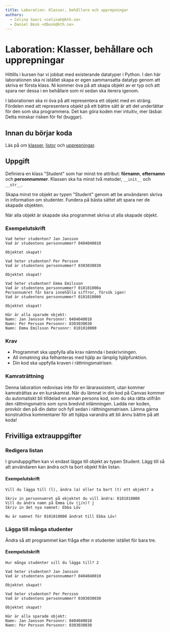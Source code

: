 ```yaml
---
title: Laboration: Klasser, behållare och upprepningar
authors:
  - Celina Soori <celinah@kth.se>
  - Daniel Bosk <dbosk@kth.se>
---
```

# Laboration: Klasser, behållare och upprepningar

Hittills i kursen har vi jobbat med existerande datatyper i Python. 
I den här laborationen ska ni istället skapa er egen sammansatta datatyp genom att
skriva er första klass. Ni kommer öva på att skapa objekt av er typ och
att spara ner dessa i en behållare som ni sedan ska iterera igenom.

I laborationen ska ni öva på att representera ett objekt med en sträng. Fördelen med 
att representera objekt på ett bättre sätt är att det underlättar 
för den som ska programmera. Det kan göra koden mer intuitiv, mer läsbar. Detta 
minskar risken för fel (buggar).

## Innan du börjar koda

Läs på om [klasser][klasser], [listor][listor] och [upprepningar][upprepningar].

[klasser]: https://docs.python.org/3/tutorial/classes.html
[listor]: https://docs.python.org/3/library/stdtypes.html#lists
[upprepningar]: https://docs.python.org/3/reference/compound_stmts.html?highlight=while#the-while-statement

## Uppgift

Definiera en klass "Student" som har minst tre attribut: __förnamn__, __efternamn__ och __personnummer__.
Klassen ska ha minst två metoder, `__init__` och `__str__`. 

Skapa minst tre objekt av typen "Student" genom att be användaren skriva in
information om studenter. Fundera på bästa sättet att spara ner de skapade objekten.

När alla objekt är skapade ska programmet skriva ut alla skapade objekt. 

### Exempelutskrift

```
Vad heter studenten? Jan Jansson
Vad är studentens personnummer? 0404040010

Objektet skapat!

Vad heter studenten? Per Persson
Vad är studentens personnummer? 0303030030

Objektet skapat!

Vad heter studenten? Emma Emilsson
Vad är studentens personnummer? 010101000a
Personnumret får bara innehålla siffror, försök igen!
Vad är studentens personnummer? 0101010000

Objektet skapat!

Här är alla sparade objekt:
Namn: Jan Jansson Personnr: 0404040010
Namn: Per Persson Personnr: 0303030030
Namn: Emma Emilsson Personnr: 0101010000
```

### Krav

* Programmet ska uppfylla alla krav nämnda i beskrivningen.
* All inmatning ska felhanteras med hjälp av lämplig hjälpfunktion.
* Din kod ska uppfylla kraven i rättningsmatrisen.

### Kamraträttning

Denna laboration redovisas inte för en lärarassistent, utan kommer kamraträttas av en kurskamrat. När du lämnat in din kod på Canvas kommer du automatiskt bli tilldelad en annan persons kod, som du ska rätta utifrån den rättningsmatris som syns bredvid inlämningen. Ladda ner koden, provkör den på din dator och fyll sedan i rättningsmatrisen. Lämna gärna konstruktiva kommentarer för att hjälpa varandra att bli ännu bättre på att koda!

## Frivilliga extrauppgifter

### Redigera listan

I grunduppgiften kan vi endast lägga till objekt av typen Student. 
Lägg till så att användaren kan ändra och ta bort objekt från listan. 

#### Exempelutskrift

```
Vill du lägga till (l), ändra (a) eller ta bort (t) ett objekt? a

Skriv in personnumret på objektet du vill ändra: 0101010000
Vill du ändra namn på Emma Löv (j/n)? j
Skriv in det nya namnet: Ebba Löv

Nu är namnet för 0101010000 ändrat till Ebba Löv!
```

### Lägga till många studenter

Ändra så att programmet kan fråga efter $n$ studenter istället för bara tre.

#### Exempelutskrift
```
Hur många studenter vill du lägga till? 2

Vad heter studenten? Jan Jansson
Vad är studentens personnummer? 0404040010

Objektet skapat!

Vad heter studenten? Per Persson
Vad är studentens personnummer? 0303030030

Objektet skapat!

Här är alla sparade objekt:
Namn: Jan Jansson Personnr: 0404040010
Namn: Per Persson Personnr: 0303030030
```
